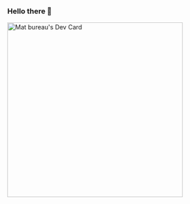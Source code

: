 ### Hello there 👋

<a href="https://app.daily.dev/Matbureau"><img src="https://api.daily.dev/devcards/3135c2526cd245d39161acbeb3d47b91.png?r=vf5" width="400" alt="Mat bureau's Dev Card"/></a>
